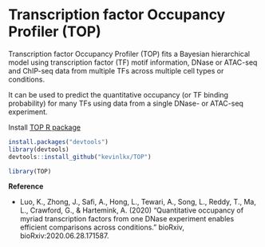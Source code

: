 
<!-- README.md is generated from README.Rmd. Please edit that file -->

# Transcription factor Occupancy Profiler (TOP)

<!-- badges: start -->
<!-- badges: end -->

Transcription factor Occupancy Profiler (TOP) fits a Bayesian
hierarchical model using transcription factor (TF) motif information,
DNase or ATAC-seq and ChIP-seq data from multiple TFs across multiple
cell types or conditions.

It can be used to predict the quantitative occupancy (or TF binding
probability) for many TFs using data from a single DNase- or ATAC-seq
experiment.

Install [TOP R package](https://kevinlkx.github.io/TOP/)

``` r
install.packages("devtools")
library(devtools)
devtools::install_github("kevinlkx/TOP")

library(TOP)
```

**Reference**

-   Luo, K., Zhong, J., Safi, A., Hong, L., Tewari, A., Song, L., Reddy,
    T., Ma, L., Crawford, G., & Hartemink, A. (2020) “Quantitative
    occupancy of myriad transcription factors from one DNase experiment
    enables efficient comparisons across conditions.” bioRxiv,
    bioRxiv:2020.06.28.171587.
